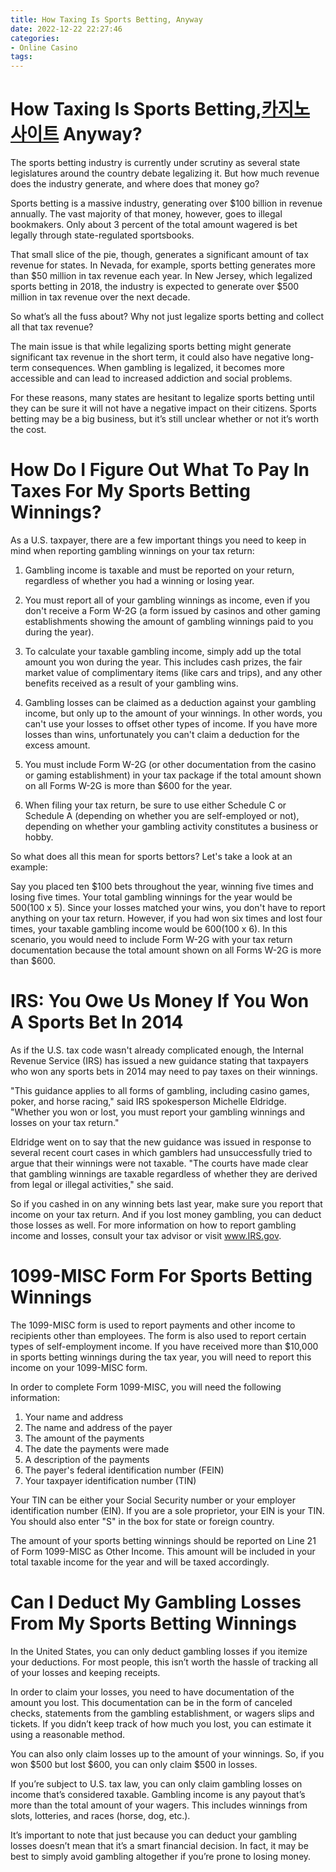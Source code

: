 ```yaml
---
title: How Taxing Is Sports Betting, Anyway
date: 2022-12-22 22:27:46
categories:
- Online Casino
tags:
---
```



#  How Taxing Is Sports Betting,[카지노 사이트](https://choegocasino.com/) Anyway?

The sports betting industry is currently under scrutiny as several state legislatures around the country debate legalizing it. But how much revenue does the industry generate, and where does that money go?

Sports betting is a massive industry, generating over $100 billion in revenue annually. The vast majority of that money, however, goes to illegal bookmakers. Only about 3 percent of the total amount wagered is bet legally through state-regulated sportsbooks.

That small slice of the pie, though, generates a significant amount of tax revenue for states. In Nevada, for example, sports betting generates more than $50 million in tax revenue each year. In New Jersey, which legalized sports betting in 2018, the industry is expected to generate over $500 million in tax revenue over the next decade.

So what’s all the fuss about? Why not just legalize sports betting and collect all that tax revenue?

The main issue is that while legalizing sports betting might generate significant tax revenue in the short term, it could also have negative long-term consequences. When gambling is legalized, it becomes more accessible and can lead to increased addiction and social problems.

For these reasons, many states are hesitant to legalize sports betting until they can be sure it will not have a negative impact on their citizens. Sports betting may be a big business, but it’s still unclear whether or not it’s worth the cost.

#  How Do I Figure Out What To Pay In Taxes For My Sports Betting Winnings?

As a U.S. taxpayer, there are a few important things you need to keep in mind when reporting gambling winnings on your tax return:

1) Gambling income is taxable and must be reported on your return, regardless of whether you had a winning or losing year.

2) You must report all of your gambling winnings as income, even if you don't receive a Form W-2G (a form issued by casinos and other gaming establishments showing the amount of gambling winnings paid to you during the year).

3) To calculate your taxable gambling income, simply add up the total amount you won during the year. This includes cash prizes, the fair market value of complimentary items (like cars and trips), and any other benefits received as a result of your gambling wins.

4) Gambling losses can be claimed as a deduction against your gambling income, but only up to the amount of your winnings. In other words, you can't use your losses to offset other types of income. If you have more losses than wins, unfortunately you can't claim a deduction for the excess amount.

5) You must include Form W-2G (or other documentation from the casino or gaming establishment) in your tax package if the total amount shown on all Forms W-2G is more than $600 for the year.

6) When filing your tax return, be sure to use either Schedule C or Schedule A (depending on whether you are self-employed or not), depending on whether your gambling activity constitutes a business or hobby.

 So what does all this mean for sports bettors? Let's take a look at an example:

 Say you placed ten $100 bets throughout the year, winning five times and losing five times. Your total gambling winnings for the year would be $500 ($100 x 5). Since your losses matched your wins, you don't have to report anything on your tax return. However, if you had won six times and lost four times, your taxable gambling income would be $600 ($100 x 6). In this scenario, you would need to include Form W-2G with your tax return documentation because the total amount shown on all Forms W-2G is more than $600.

#  IRS: You Owe Us Money If You Won A Sports Bet In 2014

As if the U.S. tax code wasn't already complicated enough, the Internal Revenue Service (IRS) has issued a new guidance stating that taxpayers who won any sports bets in 2014 may need to pay taxes on their winnings.

"This guidance applies to all forms of gambling, including casino games, poker, and horse racing," said IRS spokesperson Michelle Eldridge. "Whether you won or lost, you must report your gambling winnings and losses on your tax return."

Eldridge went on to say that the new guidance was issued in response to several recent court cases in which gamblers had unsuccessfully tried to argue that their winnings were not taxable. "The courts have made clear that gambling winnings are taxable regardless of whether they are derived from legal or illegal activities," she said.

So if you cashed in on any winning bets last year, make sure you report that income on your tax return. And if you lost money gambling, you can deduct those losses as well. For more information on how to report gambling income and losses, consult your tax advisor or visit www.IRS.gov.

#  1099-MISC Form For Sports Betting Winnings

The 1099-MISC form is used to report payments and other income to recipients other than employees. The form is also used to report certain types of self-employment income. If you have received more than $10,000 in sports betting winnings during the tax year, you will need to report this income on your 1099-MISC form.

In order to complete Form 1099-MISC, you will need the following information:

1. Your name and address
2. The name and address of the payer
3. The amount of the payments
4. The date the payments were made
5. A description of the payments
6. The payer's federal identification number (FEIN)
7. Your taxpayer identification number (TIN)

Your TIN can be either your Social Security number or your employer identification number (EIN). If you are a sole proprietor, your EIN is your TIN. You should also enter "S" in the box for state or foreign country.

The amount of your sports betting winnings should be reported on Line 21 of Form 1099-MISC as Other Income. This amount will be included in your total taxable income for the year and will be taxed accordingly.

#  Can I Deduct My Gambling Losses From My Sports Betting Winnings

In the United States, you can only deduct gambling losses if you itemize your deductions. For most people, this isn’t worth the hassle of tracking all of your losses and keeping receipts.

In order to claim your losses, you need to have documentation of the amount you lost. This documentation can be in the form of canceled checks, statements from the gambling establishment, or wagers slips and tickets. If you didn’t keep track of how much you lost, you can estimate it using a reasonable method.

You can also only claim losses up to the amount of your winnings. So, if you won $500 but lost $600, you can only claim $500 in losses.

If you’re subject to U.S. tax law, you can only claim gambling losses on income that’s considered taxable. Gambling income is any payout that’s more than the total amount of your wagers. This includes winnings from slots, lotteries, and races (horse, dog, etc.).

It’s important to note that just because you can deduct your gambling losses doesn’t mean that it’s a smart financial decision. In fact, it may be best to simply avoid gambling altogether if you’re prone to losing money.